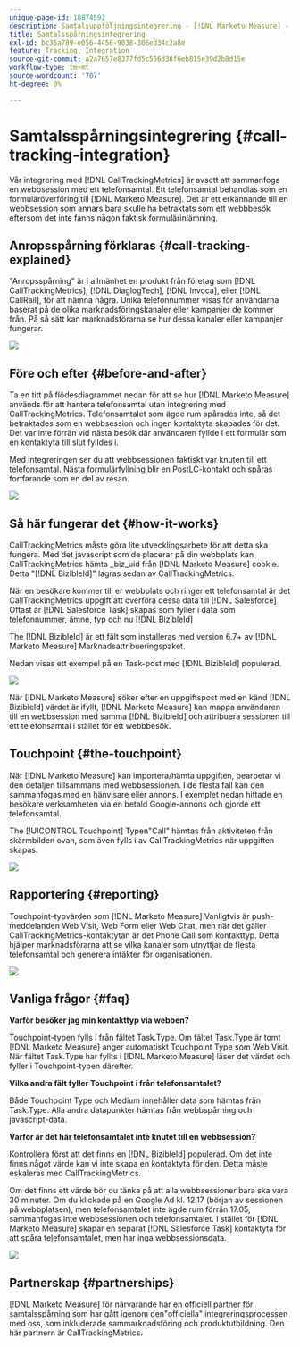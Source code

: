 ```yaml
---
unique-page-id: 18874592
description: Samtalsuppföljningsintegrering - [!DNL Marketo Measure] - Produktdokumentation
title: Samtalsspårningsintegrering
exl-id: bc35a789-e056-4456-9038-306ed34c2a8e
feature: Tracking, Integration
source-git-commit: a2a7657e8377fd5c556d38f6eb815e39d2b8d15e
workflow-type: tm+mt
source-wordcount: '707'
ht-degree: 0%

---
```


# Samtalsspårningsintegrering {#call-tracking-integration}

Vår integrering med [!DNL CallTrackingMetrics] är avsett att sammanfoga en webbsession med ett telefonsamtal. Ett telefonsamtal behandlas som en formuläröverföring till [!DNL Marketo Measure]. Det är ett erkännande till en webbsession som annars bara skulle ha betraktats som ett webbbesök eftersom det inte fanns någon faktisk formulärinlämning.

## Anropsspårning förklaras {#call-tracking-explained}

&quot;Anropsspårning&quot; är i allmänhet en produkt från företag som [!DNL CallTrackingMetrics], [!DNL DiaglogTech], [!DNL Invoca], eller [!DNL CallRail], för att nämna några. Unika telefonnummer visas för användarna baserat på de olika marknadsföringskanaler eller kampanjer de kommer från. På så sätt kan marknadsförarna se hur dessa kanaler eller kampanjer fungerar.

![](assets/1.png)

## Före och efter {#before-and-after}

Ta en titt på flödesdiagrammet nedan för att se hur [!DNL Marketo Measure] används för att hantera telefonsamtal utan integrering med CallTrackingMetrics. Telefonsamtalet som ägde rum spårades inte, så det betraktades som en webbsession och ingen kontaktyta skapades för det. Det var inte förrän vid nästa besök där användaren fyllde i ett formulär som en kontaktyta till slut fylldes i.

Med integreringen ser du att webbsessionen faktiskt var knuten till ett telefonsamtal. Nästa formulärfyllning blir en PostLC-kontakt och spåras fortfarande som en del av resan.

![](assets/2.png)

## Så här fungerar det {#how-it-works}

CallTrackingMetrics måste göra lite utvecklingsarbete för att detta ska fungera. Med det javascript som de placerar på din webbplats kan CallTrackingMetrics hämta _biz_uid från [!DNL Marketo Measure] cookie. Detta &quot;[!DNL BizibleId]&quot; lagras sedan av CallTrackingMetrics.

När en besökare kommer till er webbplats och ringer ett telefonsamtal är det CallTrackingMetrics uppgift att överföra dessa data till [!DNL Salesforce]  Oftast är [!DNL Salesforce Task] skapas som fyller i data som telefonnummer, ämne, typ och nu [!DNL BizibleId]

The [!DNL BizibleId] är ett fält som installeras med version 6.7+ av [!DNL Marketo Measure] Marknadsattribueringspaket.

Nedan visas ett exempel på en Task-post med [!DNL BizibleId] populerad.

![](assets/3.png)

När [!DNL Marketo Measure] söker efter en uppgiftspost med en känd [!DNL BizibleId] värdet är ifyllt, [!DNL Marketo Measure] kan mappa användaren till en webbsession med samma [!DNL BizibleId] och attribuera sessionen till ett telefonsamtal i stället för ett webbbesök.

## Touchpoint {#the-touchpoint}

När [!DNL Marketo Measure] kan importera/hämta uppgiften, bearbetar vi den detaljen tillsammans med webbsessionen. I de flesta fall kan den sammanfogas med en hänvisare eller annons. I exemplet nedan hittade en besökare verksamheten via en betald Google-annons och gjorde ett telefonsamtal.

The [!UICONTROL Touchpoint] Typen&quot;Call&quot; hämtas från aktiviteten från skärmbilden ovan, som även fylls i av CallTrackingMetrics när uppgiften skapas.

![](assets/4.png)

## Rapportering {#reporting}

Touchpoint-typvärden som [!DNL Marketo Measure] Vanligtvis är push-meddelanden Web Visit, Web Form eller Web Chat, men när det gäller CallTrackingMetrics-kontaktytan är det Phone Call som kontakttyp. Detta hjälper marknadsförarna att se vilka kanaler som utnyttjar de flesta telefonsamtal och generera intäkter för organisationen.

![](assets/5.png)

## Vanliga frågor {#faq}

**Varför besöker jag min kontakttyp via webben?**

Touchpoint-typen fylls i från fältet Task.Type. Om fältet Task.Type är tomt [!DNL Marketo Measure] anger automatiskt Touchpoint Type som Web Visit. När fältet Task.Type har fyllts i [!DNL Marketo Measure] läser det värdet och fyller i Touchpoint-typen därefter.

**Vilka andra fält fyller Touchpoint i från telefonsamtalet?**

Både Touchpoint Type och Medium innehåller data som hämtas från Task.Type. Alla andra datapunkter hämtas från webbspårning och javascript-data.

**Varför är det här telefonsamtalet inte knutet till en webbsession?**

Kontrollera först att det finns en [!DNL BizibleId] populerad. Om det inte finns något värde kan vi inte skapa en kontaktyta för den. Detta måste eskaleras med CallTrackingMetrics.

Om det finns ett värde bör du tänka på att alla webbsessioner bara ska vara 30 minuter. Om du klickade på en Google Ad kl. 12.17 (början av sessionen på webbplatsen), men telefonsamtalet inte ägde rum förrän 17.05, sammanfogas inte webbsessionen och telefonsamtalet. I stället för [!DNL Marketo Measure] skapar en separat [!DNL Salesforce Task] kontaktyta för att spåra telefonsamtalet, men har inga webbsessionsdata.

![](assets/6.png)

## Partnerskap {#partnerships}

[!DNL Marketo Measure] för närvarande har en officiell partner för samtalsspårning som har gått igenom den&quot;officiella&quot; integreringsprocessen med oss, som inkluderade sammarknadsföring och produktutbildning. Den här partnern är CallTrackingMetrics.
